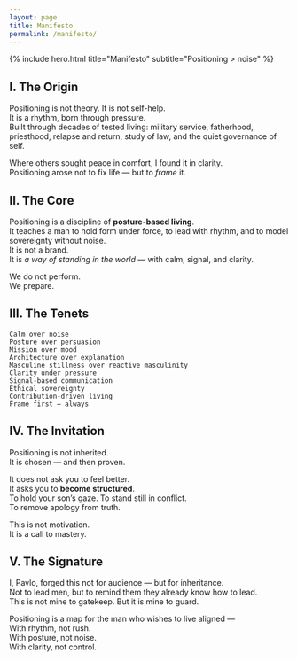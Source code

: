 ```yaml
---
layout: page
title: Manifesto
permalink: /manifesto/
---
```


{% include hero.html title="Manifesto" subtitle="Positioning > noise" %}

## I. The Origin

Positioning is not theory. It is not self-help.  
It is a rhythm, born through pressure.  
Built through decades of tested living: military service, fatherhood, priesthood, relapse and return, study of law, and the quiet governance of self.

Where others sought peace in comfort, I found it in clarity.  
Positioning arose not to fix life — but to *frame* it.

## II. The Core

Positioning is a discipline of **posture-based living**.  
It teaches a man to hold form under force, to lead with rhythm, and to model sovereignty without noise.  
It is not a brand.  
It is *a way of standing in the world* — with calm, signal, and clarity.  

We do not perform.  
We prepare.

## III. The Tenets

```
Calm over noise  
Posture over persuasion  
Mission over mood  
Architecture over explanation  
Masculine stillness over reactive masculinity  
Clarity under pressure  
Signal-based communication  
Ethical sovereignty  
Contribution-driven living  
Frame first — always
```

## IV. The Invitation

Positioning is not inherited.  
It is chosen — and then proven.  

It does not ask you to feel better.  
It asks you to **become structured**.  
To hold your son’s gaze. To stand still in conflict.  
To remove apology from truth.

This is not motivation.  
It is a call to mastery.

## V. The Signature

I, Pavlo, forged this not for audience — but for inheritance.  
Not to lead men, but to remind them they already know how to lead.  
This is not mine to gatekeep. But it is mine to guard.

Positioning is a map for the man who wishes to live aligned —  
With rhythm, not rush.  
With posture, not noise.  
With clarity, not control.
